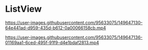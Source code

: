 # ListView


https://user-images.githubusercontent.com/95633075/149647130-64e441ad-d959-435d-b612-0a00066158cb.mp4



https://user-images.githubusercontent.com/95633075/149647136-01169aa1-6ced-495f-91f9-d4e1bdaf2813.mp4

